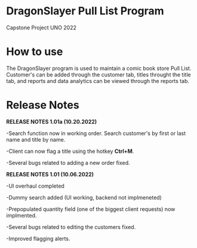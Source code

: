 # DragonSlayer Pull List Program
Capstone Project UNO 2022

# How to use

The DragonSlayer program is used to maintain a comic book store Pull List. Customer's can be added through the customer tab, titles throught the title tab, and reports and data analytics can be viewed through the reports tab.

# Release Notes
**RELEASE NOTES 1.01a (10.20.2022)**

-Search function now in working order. Search customer's by first or last name and title by name.

-Client can now flag a title using the hotkey **Ctrl+M**.

-Several bugs related to adding a new order fixed.

**RELEASE NOTES 1.01 (10.06.2022)**

-UI overhaul completed

-Dummy search added (UI working, backend not implmeneted)

-Prepopulated quantity field (one of the biggest client requests) now implmented.

-Several bugs related to editing the customers fixed.

-Improved flagging alerts.
